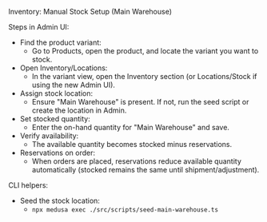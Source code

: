 Inventory: Manual Stock Setup (Main Warehouse)

Steps in Admin UI:
- Find the product variant:
  - Go to Products, open the product, and locate the variant you want to stock.
- Open Inventory/Locations:
  - In the variant view, open the Inventory section (or Locations/Stock if using the new Admin UI).
- Assign stock location:
  - Ensure "Main Warehouse" is present. If not, run the seed script or create the location in Admin.
- Set stocked quantity:
  - Enter the on-hand quantity for "Main Warehouse" and save.
- Verify availability:
  - The available quantity becomes stocked minus reservations.
- Reservations on order:
  - When orders are placed, reservations reduce available quantity automatically (stocked remains the same until shipment/adjustment).

CLI helpers:
- Seed the stock location:
  - `npx medusa exec ./src/scripts/seed-main-warehouse.ts`

